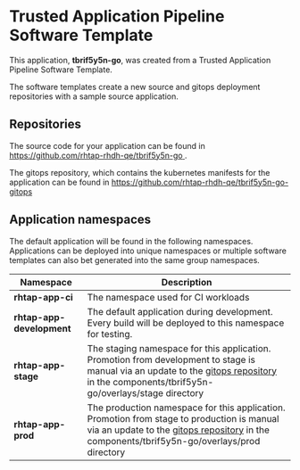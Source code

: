 # Trusted Application Pipeline Software Template

This application, **tbrif5y5n-go**, was created from a Trusted Application Pipeline Software Template.

The software templates create a new source and gitops deployment repositories with a sample source application. 

## Repositories

The source code for your application can be found in [https://github.com/rhtap-rhdh-qe/tbrif5y5n-go ](https://github.com/rhtap-rhdh-qe/tbrif5y5n-go ).
 
The gitops repository, which contains the kubernetes manifests for the application can be found in 
[https://github.com/rhtap-rhdh-qe/tbrif5y5n-go-gitops ](https://github.com/rhtap-rhdh-qe/tbrif5y5n-go-gitops ) 

## Application namespaces 

The default application will be found in the following namespaces. Applications can be deployed into unique namespaces or multiple software templates can also bet generated into the same group namespaces.  

|  Namespace   |  Description   |  
| -------- | -------- |
| **rhtap-app-ci** | The namespace used for CI workloads |
| **rhtap-app-development** | The default application during development. Every build will be deployed to this namespace for testing. |
| **rhtap-app-stage** | The staging namespace for this application. Promotion from development to stage is manual via an update to the [gitops repository](https://github.com/rhtap-rhdh-qe/tbrif5y5n-go-gitops ) in the components/tbrif5y5n-go/overlays/stage directory |
| **rhtap-app-prod** | The production namespace for this application. Promotion from stage to production is manual via an update to the [gitops repository](https://github.com/rhtap-rhdh-qe/tbrif5y5n-go-gitops ) in the components/tbrif5y5n-go/overlays/prod directory |